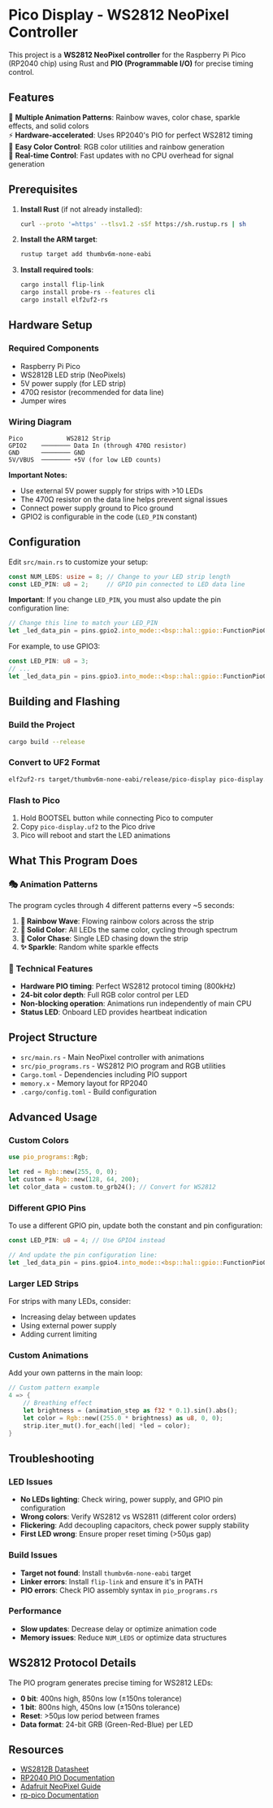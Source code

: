 # Pico Display - WS2812 NeoPixel Controller

This project is a **WS2812 NeoPixel controller** for the Raspberry Pi Pico (RP2040 chip) using Rust and **PIO (Programmable I/O)** for precise timing control.

## Features

🌈 **Multiple Animation Patterns**: Rainbow waves, color chase, sparkle effects, and solid colors  
⚡ **Hardware-accelerated**: Uses RP2040's PIO for perfect WS2812 timing  
🎨 **Easy Color Control**: RGB color utilities and rainbow generation  
📡 **Real-time Control**: Fast updates with no CPU overhead for signal generation  

## Prerequisites

1. **Install Rust** (if not already installed):
   ```bash
   curl --proto '=https' --tlsv1.2 -sSf https://sh.rustup.rs | sh
   ```

2. **Install the ARM target**:
   ```bash
   rustup target add thumbv6m-none-eabi
   ```

3. **Install required tools**:
   ```bash
   cargo install flip-link
   cargo install probe-rs --features cli
   cargo install elf2uf2-rs
   ```

## Hardware Setup

### Required Components
- Raspberry Pi Pico
- WS2812B LED strip (NeoPixels)
- 5V power supply (for LED strip)
- 470Ω resistor (recommended for data line)
- Jumper wires

### Wiring Diagram
```
Pico            WS2812 Strip
GPIO2    ──────── Data In (through 470Ω resistor)
GND      ──────── GND
5V/VBUS  ──────── +5V (for low LED counts)
```

**Important Notes:**
- Use external 5V power supply for strips with >10 LEDs
- The 470Ω resistor on the data line helps prevent signal issues
- Connect power supply ground to Pico ground
- GPIO2 is configurable in the code (`LED_PIN` constant)

## Configuration

Edit `src/main.rs` to customize your setup:

```rust
const NUM_LEDS: usize = 8; // Change to your LED strip length
const LED_PIN: u8 = 2;     // GPIO pin connected to LED data line
```

**Important**: If you change `LED_PIN`, you must also update the pin configuration line:
```rust
// Change this line to match your LED_PIN
let _led_data_pin = pins.gpio2.into_mode::<bsp::hal::gpio::FunctionPio0>();
```

For example, to use GPIO3:
```rust
const LED_PIN: u8 = 3;
// ...
let _led_data_pin = pins.gpio3.into_mode::<bsp::hal::gpio::FunctionPio0>();
```

## Building and Flashing

### Build the Project
```bash
cargo build --release
```

### Convert to UF2 Format
```bash
elf2uf2-rs target/thumbv6m-none-eabi/release/pico-display pico-display.uf2
```

### Flash to Pico
1. Hold BOOTSEL button while connecting Pico to computer
2. Copy `pico-display.uf2` to the Pico drive
3. Pico will reboot and start the LED animations

## What This Program Does

### 🎭 Animation Patterns
The program cycles through 4 different patterns every ~5 seconds:

1. **🌈 Rainbow Wave**: Flowing rainbow colors across the strip
2. **🎯 Solid Color**: All LEDs the same color, cycling through spectrum  
3. **🏃 Color Chase**: Single LED chasing down the strip
4. **✨ Sparkle**: Random white sparkle effects

### 🔧 Technical Features
- **Hardware PIO timing**: Perfect WS2812 protocol timing (800kHz)
- **24-bit color depth**: Full RGB color control per LED
- **Non-blocking operation**: Animations run independently of main CPU
- **Status LED**: Onboard LED provides heartbeat indication

## Project Structure

- `src/main.rs` - Main NeoPixel controller with animations
- `src/pio_programs.rs` - WS2812 PIO program and RGB utilities
- `Cargo.toml` - Dependencies including PIO support
- `memory.x` - Memory layout for RP2040
- `.cargo/config.toml` - Build configuration

## Advanced Usage

### Custom Colors
```rust
use pio_programs::Rgb;

let red = Rgb::new(255, 0, 0);
let custom = Rgb::new(128, 64, 200);
let color_data = custom.to_grb24(); // Convert for WS2812
```

### Different GPIO Pins
To use a different GPIO pin, update both the constant and pin configuration:
```rust
const LED_PIN: u8 = 4; // Use GPIO4 instead

// And update the pin configuration line:
let _led_data_pin = pins.gpio4.into_mode::<bsp::hal::gpio::FunctionPio0>();
```

### Larger LED Strips
For strips with many LEDs, consider:
- Increasing delay between updates
- Using external power supply
- Adding current limiting

### Custom Animations
Add your own patterns in the main loop:
```rust
// Custom pattern example
4 => {
    // Breathing effect
    let brightness = (animation_step as f32 * 0.1).sin().abs();
    let color = Rgb::new((255.0 * brightness) as u8, 0, 0);
    strip.iter_mut().for_each(|led| *led = color);
}
```

## Troubleshooting

### LED Issues
- **No LEDs lighting**: Check wiring, power supply, and GPIO pin configuration
- **Wrong colors**: Verify WS2812 vs WS2811 (different color orders)
- **Flickering**: Add decoupling capacitors, check power supply stability
- **First LED wrong**: Ensure proper reset timing (>50μs gap)

### Build Issues
- **Target not found**: Install `thumbv6m-none-eabi` target
- **Linker errors**: Install `flip-link` and ensure it's in PATH
- **PIO errors**: Check PIO assembly syntax in `pio_programs.rs`

### Performance
- **Slow updates**: Decrease delay or optimize animation code
- **Memory issues**: Reduce `NUM_LEDS` or optimize data structures

## WS2812 Protocol Details

The PIO program generates precise timing for WS2812 LEDs:
- **0 bit**: 400ns high, 850ns low (±150ns tolerance)
- **1 bit**: 800ns high, 450ns low (±150ns tolerance)  
- **Reset**: >50μs low period between frames
- **Data format**: 24-bit GRB (Green-Red-Blue) per LED

## Resources

- [WS2812B Datasheet](https://cdn-shop.adafruit.com/datasheets/WS2812B.pdf)
- [RP2040 PIO Documentation](https://datasheets.raspberrypi.org/rp2040/rp2040-datasheet.pdf)
- [Adafruit NeoPixel Guide](https://learn.adafruit.com/adafruit-neopixel-uberguide)
- [rp-pico Documentation](https://docs.rs/rp-pico) 